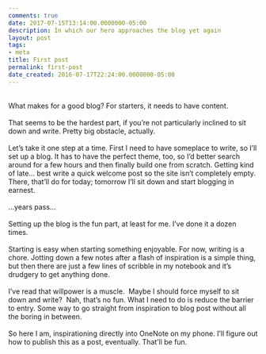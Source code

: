 ```yaml
---
comments: true
date: 2017-07-15T13:14:00.0000000-05:00
description: In which our hero approaches the blog yet again
layout: post
tags:
- meta
title: First post
permalink: first-post
date_created: 2016-07-17T22:24:00.0000000-05:00
---
```

   
   
   
   
   
   
   
&nbsp;   
What makes for a good blog? For starters, it needs to have content.   
&nbsp;   
That seems to be the hardest part, if you’re not particularly inclined to sit down and write. Pretty big obstacle, actually.   
&nbsp;   
Let’s take it one step at a time. First I need to have someplace to write, so I’ll set up a blog. It has to have the perfect theme, too, so I’d better search around for a few hours and then finally build one from scratch. Getting kind of late… best write a quick welcome post so the site isn’t completely empty. There, that’ll do for today; tomorrow I’ll sit down and start blogging in earnest.   
&nbsp;   
…years pass…   
&nbsp;   
Setting up the blog is the fun part, at least for me. I’ve done it a dozen times.   
&nbsp;   
Starting is easy when starting something enjoyable. For now, writing is a chore. Jotting down a few notes after a flash of inspiration is a simple thing, but then there are just a few lines of scribble in my notebook and it’s drudgery to get anything done.   
&nbsp;   
I’ve read that willpower is a muscle. &nbsp;Maybe I should force myself to sit down and write? &nbsp;Nah, that’s no fun. What I need to do is reduce the barrier to entry. Some way to go straight from inspiration to blog post without all the boring in between.   
&nbsp;   
So here I am, inspirationing directly into OneNote on my phone. I’ll figure out how to publish this as a post, eventually. That’ll be fun.   
&nbsp;   
&nbsp;   

